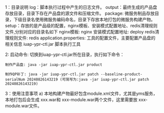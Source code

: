 1：目录说明
   log：脚本执行过程中产生的日志文件。
   output：最终生成的产品盘存放目录，目录下存在产品盘的源文件和压缩文件。
   package: 微服务制品存放目录，下级目录名使用微服务编码命名，目录下存放本地打包的微服务构建产物。
   setup：存放的是产品级的配置，nginx模板、安装模式配置地址、redis清理规则文件,分别对应的目录名如下
          nginx模板:  nginx
		  安装模式配置地址: deploy
		  redis清理规则文件: redis
   application.properties: 工具的配置文件，主要配置产品盘的相关信息
   iuap-ypr-ctl.jar   脚本执行工具
 
2: 启动命令:
    切换到iuap-ypr-ctl.jar所在目录，执行如下命令：

    制作产品盘: java -jar iuap-ypr-ctl.jar product

    制作QP补丁: java -jar iuap-ypr-ctl.jar patch --baseline-product-serialNum 20240826143219 (可简写为:java -jar iuap-ypr-ctl.jar patch 20240826143219)
	
	
3：使用注意事项
   a) 本地构建产物最好包含module.xml文件，尤其是yms服务，本地打包后会生成  xxx.war和 xxx-module.war两个文件，这里需要放
       xxx-module.war文件。
	   
   
	
	
	
	
	